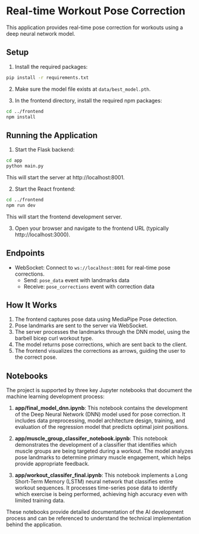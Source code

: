 # Real-time Workout Pose Correction

This application provides real-time pose correction for workouts using a deep neural network model.

## Setup

1. Install the required packages:

```bash
pip install -r requirements.txt
```

2. Make sure the model file exists at `data/best_model.pth`.

3. In the frontend directory, install the required npm packages:

```bash
cd ../frontend
npm install
```

## Running the Application

1. Start the Flask backend:

```bash
cd app
python main.py
```

This will start the server at http://localhost:8001.

2. Start the React frontend:

```bash
cd ../frontend
npm run dev
```

This will start the frontend development server.

3. Open your browser and navigate to the frontend URL (typically http://localhost:3000).

## Endpoints

- WebSocket: Connect to `ws://localhost:8001` for real-time pose corrections.
  - Send: `pose_data` event with landmarks data
  - Receive: `pose_corrections` event with correction data

## How It Works

1. The frontend captures pose data using MediaPipe Pose detection.
2. Pose landmarks are sent to the server via WebSocket.
3. The server processes the landmarks through the DNN model, using the barbell bicep curl workout type.
4. The model returns pose corrections, which are sent back to the client.
5. The frontend visualizes the corrections as arrows, guiding the user to the correct pose. 

## Notebooks

The project is supported by three key Jupyter notebooks that document the machine learning development process:

1. **app/final_model_dnn.ipynb**: This notebook contains the development of the Deep Neural Network (DNN) model used for pose correction. It includes data preprocessing, model architecture design, training, and evaluation of the regression model that predicts optimal joint positions.

2. **app/muscle_group_classifer_notebook.ipynb**: This notebook demonstrates the development of a classifier that identifies which muscle groups are being targeted during a workout. The model analyzes pose landmarks to determine primary muscle engagement, which helps provide appropriate feedback.

3. **app/workout_classifer_final.ipynb**: This notebook implements a Long Short-Term Memory (LSTM) neural network that classifies entire workout sequences. It processes time-series pose data to identify which exercise is being performed, achieving high accuracy even with limited training data.

These notebooks provide detailed documentation of the AI development process and can be referenced to understand the technical implementation behind the application. 
